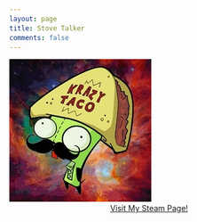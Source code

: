 ```yaml
---
layout: page
title: Stove Talker
comments: false
---
```

<img src="avatar.jpg">
<br>
<center><a href="http://steamcommunity.com/profiles/76561198071722593/">Visit My Steam Page!</a></center>
